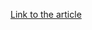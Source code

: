 [Link to the article](https://www.esentire.com/blog/fin7-uses-trusted-brands-and-sponsored-google-ads-to-distribute-msix-payloads)
